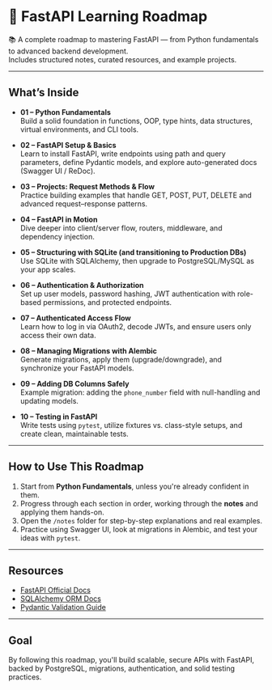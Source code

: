 # 🚀 FastAPI Learning Roadmap

📚 A complete roadmap to mastering FastAPI — from Python fundamentals to advanced backend development.  
Includes structured notes, curated resources, and example projects.

---

##  What’s Inside

- **01 – Python Fundamentals**  
  Build a solid foundation in functions, OOP, type hints, data structures, virtual environments, and CLI tools.

- **02 – FastAPI Setup & Basics**  
  Learn to install FastAPI, write endpoints using path and query parameters, define Pydantic models, and explore auto-generated docs (Swagger UI / ReDoc).

- **03 – Projects: Request Methods & Flow**  
  Practice building examples that handle GET, POST, PUT, DELETE and advanced request–response patterns.

- **04 – FastAPI in Motion**  
  Dive deeper into client/server flow, routers, middleware, and dependency injection.

- **05 – Structuring with SQLite (and transitioning to Production DBs)**  
  Use SQLite with SQLAlchemy, then upgrade to PostgreSQL/MySQL as your app scales.

- **06 – Authentication & Authorization**  
  Set up user models, password hashing, JWT authentication with role-based permissions, and protected endpoints.

- **07 – Authenticated Access Flow**  
  Learn how to log in via OAuth2, decode JWTs, and ensure users only access their own data.

- **08 – Managing Migrations with Alembic**  
  Generate migrations, apply them (upgrade/downgrade), and synchronize your FastAPI models.

- **09 – Adding DB Columns Safely**  
  Example migration: adding the `phone_number` field with null-handling and updating models.

- **10 – Testing in FastAPI**  
  Write tests using `pytest`, utilize fixtures vs. class-style setups, and create clean, maintainable tests.

---

##  How to Use This Roadmap

1. Start from **Python Fundamentals**, unless you're already confident in them.
2. Progress through each section in order, working through the **notes** and applying them hands-on.
3. Open the `/notes` folder for step-by-step explanations and real examples.
4. Practice using Swagger UI, look at migrations in Alembic, and test your ideas with `pytest`.

---

##  Resources

- [FastAPI Official Docs](https://fastapi.tiangolo.com)  
- [SQLAlchemy ORM Docs](https://docs.sqlalchemy.org)  
- [Pydantic Validation Guide](https://docs.pydantic.dev)  

---

##  Goal

By following this roadmap, you'll build scalable, secure APIs with FastAPI, backed by PostgreSQL, migrations, authentication, and solid testing practices.
